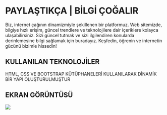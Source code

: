 
<h1>PAYLAŞTIKÇA | BİLGİ ÇOĞALIR</h1>

Biz, internet çağının dinamizmiyle şekillenen bir platformuz. Web sitemizde, bilgiye hızlı erişim, güncel trendlere ve teknolojilere dair içeriklere kolayca ulaşabilirsiniz. Sizi güncel tutmak ve sizi ilgilendiren konularda derinlemesine bilgi sağlamak için buradayız. Keşfedin, öğrenin ve internetin gücünü bizimle hissedin!

<h2>KULLANILAN TEKNOLOJİLER</h2>

HTML, CSS VE BOOTSTRAP KÜTÜPHANELERİ KULLANILARAK DİNAMİK BİR YAPI OLUŞTURULMUŞTUR

<h2>EKRAN GÖRÜNTÜSÜ</h2>

![](screen.gif)

